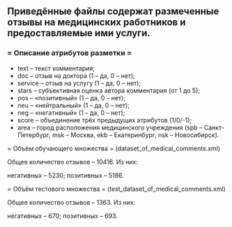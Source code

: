<h2>Приведённые файлы содержат размеченные отзывы на медицинских работников и предоставляемые ими услуги.</h2>

<h3>= Описание атрибутов разметки =</h3>
<ul>
<li>text – текст комментария;</li>
<li>doc – отзыв на доктора (1 – да, 0 – нет);</li>
<li>service – отзыв на услугу (1 – да, 0 – нет);</li>
<li>stars – субъективная оценка автора комментария (от 1 до 5);</li>
<li>pos – «позитивный» (1 – да, 0 – нет);</li>
<li>neu – «нейтральный» (1 – да, 0 – нет);</li>
<li>neg – «негативный» (1 – да, 0 – нет);</li>
<li>score – объединение трёх предыдущих атрибутов (1/0/-1);</li>
<li>area – город расположения медицинского учреждения (spb – Санкт-Петербург, msk – Москва, ekb – Екатеринбург, nsk – Новосибирск).</li>
</ul>


= Объём обучающего множества =
(dataset_of_medical_comments.xml)

Общее количество отзывов – 10416. Из них:

негативных – 5230; позитивных – 5186.


= Объём тестового множества =
(test_dataset_of_medical_comments.xml)

Общее количество отзывов – 1363. Из них:

негативных – 670; позитивных – 693.
